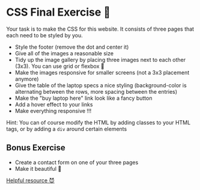 # CSS Final Exercise 🚀

Your task is to make the CSS for this website. It consists of three pages that each need to be styled by you.

<!--
- Make the Navigation pretty and in one line. The Laptop emoji in the nav bar is supposed to be the icon of the website. Place it in the same line as the other elements from the navbar, but on the right side. -->
<!-- - Remove the dots from the unordered list in the navbar -->
<!-- - Make the Laptop emoji bigger -->
<!-- - Make the navbar fixed to the top of the page -->
<!-- -   Add your name to the h2 on the homepage to show the world your styling skills -->
<!-- - Choose a nice font for your webpage -->

- Style the footer (remove the dot and center it)
- Give all of the images a reasonable size
- Tidy up the image gallery by placing three images next to each other (3x3). You can use grid or flexbox 💪
- Make the images responsive for smaller screens (not a 3x3 placement anymore)
- Give the table of the laptop specs a nice styling (background-color is alternating between the rows, more spacing between the entries)
- Make the "buy laptop here" link look like a fancy button
- Add a hover effect to your links
- Make everything responsive ‼!

Hint: You can of course modify the HTML by adding classes to your HTML tags, or by adding a `div` around certain elements

## Bonus Exercise

- Create a contact form on one of your three pages
- Make it beautiful 🦄

[Helpful resource 😈](https://www.google.com/)
